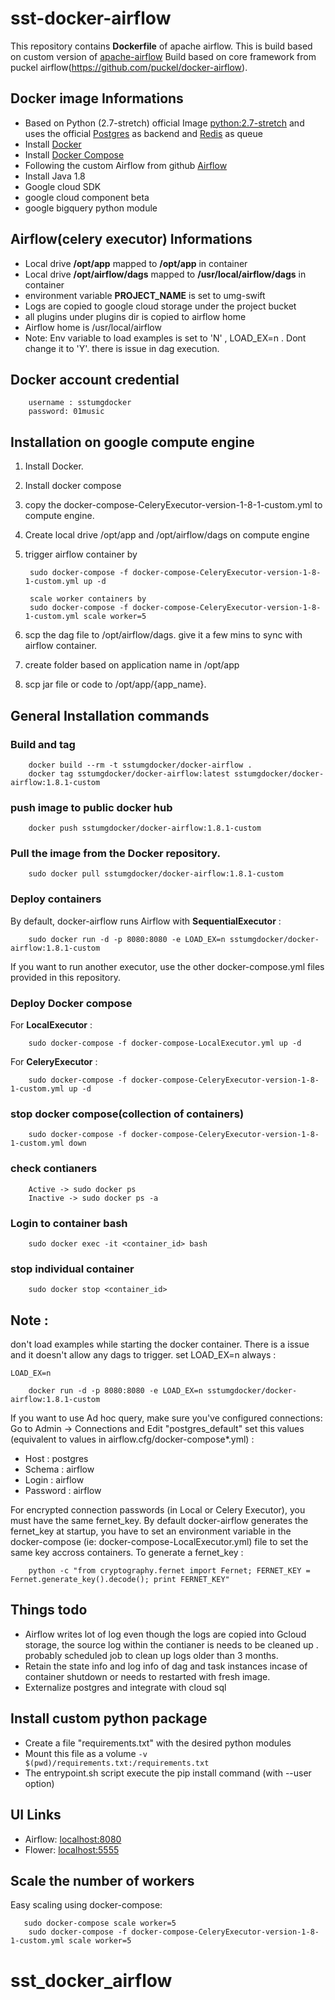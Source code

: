 # sst-docker-airflow


This repository contains **Dockerfile** of apache airflow.  This is build based on custom version of [apache-airflow](https://github.com/umg/sstumg-incubator-airflow.git)
Build based on core framework from puckel airflow(https://github.com/puckel/docker-airflow).
  
## Docker image Informations

* Based on Python (2.7-stretch) official Image [python:2.7-stretch](https://hub.docker.com/_/python/) and uses the official [Postgres](https://hub.docker.com/_/postgres/) as backend and [Redis](https://hub.docker.com/_/redis/) as queue
* Install [Docker](https://docs.docker.com/engine/installation/linux/docker-ce/debian/#install-from-a-package)
* Install [Docker Compose](https://docs.docker.com/engine/installation/linux/docker-ce/debian/#install-docker-compose-for-raspbian)
* Following the custom Airflow  from github [Airflow](https://github.com/umg/sstumg-incubator-airflow.git)
* Install Java 1.8
* Google cloud SDK
* google cloud component beta
* google bigquery python module



## Airflow(celery executor) Informations
* Local drive **/opt/app** mapped to **/opt/app** in container
* Local drive **/opt/airflow/dags** mapped to **/usr/local/airflow/dags** in container
* environment variable **PROJECT_NAME** is set to umg-swift
* Logs are copied to google cloud storage under the project bucket
* all plugins under plugins dir is copied to airflow home
* Airflow home is /usr/local/airflow
* Note: Env variable to load examples is set to 'N' , LOAD_EX=n . Dont change it to 'Y'. there is issue in dag execution.

## Docker account credential

        username : sstumgdocker
        password: 01music

## Installation  on google compute engine

1. Install Docker.
2. Install docker compose
3. copy the docker-compose-CeleryExecutor-version-1-8-1-custom.yml to compute engine.
4. Create local drive /opt/app and /opt/airflow/dags on compute engine
5. trigger airflow container by 

        sudo docker-compose -f docker-compose-CeleryExecutor-version-1-8-1-custom.yml up -d
        
        scale worker containers by
        sudo docker-compose -f docker-compose-CeleryExecutor-version-1-8-1-custom.yml scale worker=5
6. scp the dag file to /opt/airflow/dags. give it a few mins to sync with airflow container.
7. create folder based on application name in /opt/app
8. scp jar file or code to /opt/app/{app_name}.

## General Installation commands


### Build and tag

        docker build --rm -t sstumgdocker/docker-airflow .
        docker tag sstumgdocker/docker-airflow:latest sstumgdocker/docker-airflow:1.8.1-custom
        
### push image to public docker hub

        docker push sstumgdocker/docker-airflow:1.8.1-custom

### Pull the image from the Docker repository.

        sudo docker pull sstumgdocker/docker-airflow:1.8.1-custom



### Deploy containers

By default, docker-airflow runs Airflow with **SequentialExecutor** :

        sudo docker run -d -p 8080:8080 -e LOAD_EX=n sstumgdocker/docker-airflow:1.8.1-custom

If you want to run another executor, use the other docker-compose.yml files provided in this repository.

### Deploy Docker compose 
For **LocalExecutor** :

        sudo docker-compose -f docker-compose-LocalExecutor.yml up -d

For **CeleryExecutor** :

        sudo docker-compose -f docker-compose-CeleryExecutor-version-1-8-1-custom.yml up -d

### stop docker compose(collection of containers)

        sudo docker-compose -f docker-compose-CeleryExecutor-version-1-8-1-custom.yml down


### check  contianers

        Active -> sudo docker ps
        Inactive -> sudo docker ps -a

### Login to container bash

        sudo docker exec -it <container_id> bash
        

### stop individual container 

        sudo docker stop <container_id>
        
## Note : 
don't load examples while starting the docker container. There is a issue and it doesn't allow any dags to trigger. set LOAD_EX=n always :

`LOAD_EX=n`

        docker run -d -p 8080:8080 -e LOAD_EX=n sstumgdocker/docker-airflow:1.8.1-custom

If you want to use Ad hoc query, make sure you've configured connections:
Go to Admin -> Connections and Edit "postgres_default" set this values (equivalent to values in airflow.cfg/docker-compose*.yml) :
- Host : postgres
- Schema : airflow
- Login : airflow
- Password : airflow

For encrypted connection passwords (in Local or Celery Executor), you must have the same fernet_key. By default docker-airflow generates the fernet_key at startup, you have to set an environment variable in the docker-compose (ie: docker-compose-LocalExecutor.yml) file to set the same key accross containers. To generate a fernet_key :

        python -c "from cryptography.fernet import Fernet; FERNET_KEY = Fernet.generate_key().decode(); print FERNET_KEY"

## Things todo

- Airflow writes lot of log even though the logs are copied into Gcloud storage, the source log within the contianer is needs to be cleaned up . probably scheduled job to clean up logs older than 3 months.
- Retain the state info and log info of dag and task instances incase of container shutdown or needs to restarted with fresh image.
- Externalize postgres and integrate with cloud sql


## Install custom python package

- Create a file "requirements.txt" with the desired python modules
- Mount this file as a volume `-v $(pwd)/requirements.txt:/requirements.txt`
- The entrypoint.sh script execute the pip install command (with --user option)

## UI Links

- Airflow: [localhost:8080](http://localhost:8080/)
- Flower: [localhost:5555](http://localhost:5555/)


## Scale the number of workers

Easy scaling using docker-compose:

       sudo docker-compose scale worker=5
        sudo docker-compose -f docker-compose-CeleryExecutor-version-1-8-1-custom.yml scale worker=5




# sst_docker_airflow
